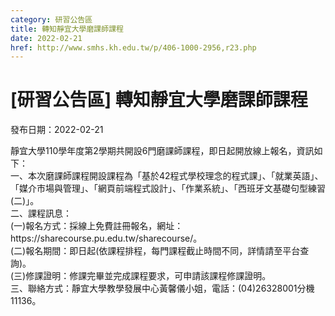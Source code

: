 ```yaml
---
category: 研習公告區
title: 轉知靜宜大學磨課師課程
date: 2022-02-21
href: http://www.smhs.kh.edu.tw/p/406-1000-2956,r23.php
---
```


# [研習公告區] 轉知靜宜大學磨課師課程

發布日期：2022-02-21

<div><div></div><div>靜宜大學110學年度第2學期共開設6門磨課師課程，即日起開放線上報名，資訊如下：<br> 一、本次磨課師課程開設課程為「基於42程式學校理念的程式課」、「就業英語」、「媒介市場與管理」、「網頁前端程式設計」、「作業系統」、「西班牙文基礎句型練習<br> (二)」。<br> 二、課程訊息：<br> (一)報名方式：採線上免費註冊報名，網址：https://sharecourse.pu.edu.tw/sharecourse/。<br> (二)報名期間：即日起(依課程排程，每門課程截止時間不同，詳情請至平台查詢)。<br> (三)修課證明：修課完畢並完成課程要求，可申請該課程修課證明。<br> 三、聯絡方式：靜宜大學教學發展中心黃馨儀小姐，電話：(04)26328001分機11136。</div></div>

